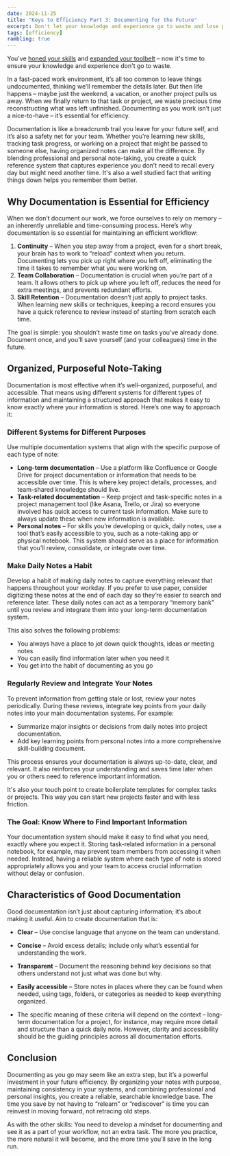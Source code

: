 ```yaml
---
date: 2024-11-25
title: "Keys to Efficiency Part 3: Documenting for the Future"
excerpt: Don't let your knowledge and experience go to waste and lose precious time.
tags: [efficiency]
rambling: true
---
```


You've [honed your skills](/articles/keys-to-effiency/part-1-hard-skills) and [expanded your toolbelt](/articles/keys-to-effiency/part-2-expanding-the-toolbelt) – now it's time to ensure your knowledge and experience don't go to waste.

In a fast-paced work environment, it’s all too common to leave things undocumented, thinking we’ll remember the details later. But then life happens – maybe just the weekend, a vacation, or another project pulls us away. When we finally return to that task or project, we waste precious time reconstructing what was left unfinished. Documenting as you work isn’t just a nice-to-have – it’s essential for efficiency.

Documentation is like a breadcrumb trail you leave for your future self, and it’s also a safety net for your team. Whether you’re learning new skills, tracking task progress, or working on a project that might be passed to someone else, having organized notes can make all the difference. By blending professional and personal note-taking, you create a quick reference system that captures experience you don’t need to recall every day but might need another time. It's also a well studied fact that writing things down helps you remember them better.

## Why Documentation is Essential for Efficiency

When we don’t document our work, we force ourselves to rely on memory – an inherently unreliable and time-consuming process. Here’s why documentation is so essential for maintaining an efficient workflow:

1. **Continuity** – When you step away from a project, even for a short break, your brain has to work to “reload” context when you return. Documenting lets you pick up right where you left off, eliminating the time it takes to remember what you were working on.
2. **Team Collaboration** – Documentation is crucial when you’re part of a team. It allows others to pick up where you left off, reduces the need for extra meetings, and prevents redundant efforts.
3. **Skill Retention** – Documentation doesn’t just apply to project tasks. When learning new skills or techniques, keeping a record ensures you have a quick reference to review instead of starting from scratch each time.

The goal is simple: you shouldn’t waste time on tasks you’ve already done. Document once, and you’ll save yourself (and your colleagues) time in the future.

## Organized, Purposeful Note-Taking

Documentation is most effective when it’s well-organized, purposeful, and accessible. That means using different systems for different types of information and maintaining a structured approach that makes it easy to know exactly where your information is stored. Here’s one way to approach it:

### Different Systems for Different Purposes
Use multiple documentation systems that align with the specific purpose of each type of note:

- **Long-term documentation** – Use a platform like Confluence or Google Drive for project documentation or information that needs to be accessible over time. This is where key project details, processes, and team-shared knowledge should live.
- **Task-related documentation** – Keep project and task-specific notes in a project management tool (like Asana, Trello, or Jira) so everyone involved has quick access to current task information. Make sure to always update these when new information is available.
- **Personal notes** – For skills you’re developing or quick, daily notes, use a tool that’s easily accessible to you, such as a note-taking app or physical notebook. This system should serve as a place for information that you’ll review, consolidate, or integrate over time.

### Make Daily Notes a Habit

Develop a habit of making daily notes to capture everything relevant that happens throughout your workday. If you prefer to use paper, consider digitizing these notes at the end of each day so they’re easier to search and reference later. These daily notes can act as a temporary “memory bank” until you review and integrate them into your long-term documentation system.

This also solves the following problems:
- You always have a place to jot down quick thoughts, ideas or meeting notes
- You can easily find information later when you need it
- You get into the habit of documenting as you go

### Regularly Review and Integrate Your Notes

To prevent information from getting stale or lost, review your notes periodically. During these reviews, integrate key points from your daily notes into your main documentation systems. For example:

- Summarize major insights or decisions from daily notes into project documentation.
- Add key learning points from personal notes into a more comprehensive skill-building document.

This process ensures your documentation is always up-to-date, clear, and relevant. It also reinforces your understanding and saves time later when you or others need to reference important information.

It's also your touch point to create boilerplate templates for complex tasks or projects. This way you can start new projects faster and with less friction.

### The Goal: Know Where to Find Important Information

Your documentation system should make it easy to find what you need, exactly where you expect it. Storing task-related information in a personal notebook, for example, may prevent team members from accessing it when needed. Instead, having a reliable system where each type of note is stored appropriately allows you and your team to access crucial information without delay or confusion.

## Characteristics of Good Documentation

Good documentation isn’t just about capturing information; it’s about making it useful. Aim to create documentation that is:

- **Clear** – Use concise language that anyone on the team can understand.
- **Concise** – Avoid excess details; include only what’s essential for understanding the work.
- **Transparent** – Document the reasoning behind key decisions so that others understand not just what was done but why.
- **Easily accessible** – Store notes in places where they can be found when needed, using tags, folders, or categories as needed to keep everything organized.

- The specific meaning of these criteria will depend on the context – long-term documentation for a project, for instance, may require more detail and structure than a quick daily note. However, clarity and accessibility should be the guiding principles across all documentation efforts.

## Conclusion

Documenting as you go may seem like an extra step, but it’s a powerful investment in your future efficiency. By organizing your notes with purpose, maintaining consistency in your systems, and combining professional and personal insights, you create a reliable, searchable knowledge base. The time you save by not having to “relearn” or “rediscover” is time you can reinvest in moving forward, not retracing old steps.

As with the other skills: You need to develop a mindset for documenting and see it as a part of your workflow, not an extra task. The more you practice, the more natural it will become, and the more time you’ll save in the long run.
